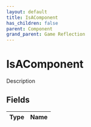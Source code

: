 ```yaml
---
layout: default
title: IsAComponent
has_children: false
parent: Component
grand_parent: Game Reflection
---
```

# IsAComponent
Description 

## Fields
| Type | Name |
|:-------------|:--------------|
